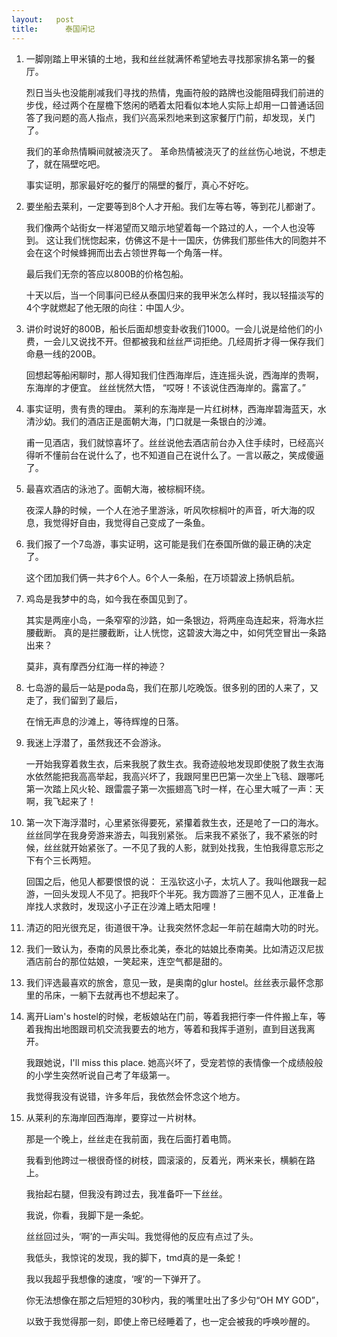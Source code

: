 ```yaml
---
layout:   post
title:      泰国闲记
---
```


1. 一脚刚踏上甲米镇的土地，我和丝丝就满怀希望地去寻找那家排名第一的餐厅。

   烈日当头也没能削减我们寻找的热情，鬼画符般的路牌也没能阻碍我们前进的步伐，经过两个在屋檐下悠闲的晒着太阳看似本地人实际上却用一口普通话回答了我问题的高人指点，我们兴高采烈地来到这家餐厅门前，却发现，关门了。

   我们的革命热情瞬间就被浇灭了。 革命热情被浇灭了的丝丝伤心地说，不想走了，就在隔壁吃吧。

   事实证明，那家最好吃的餐厅的隔壁的餐厅，真心不好吃。

2. 要坐船去莱利，一定要等到8个人才开船。我们左等右等，等到花儿都谢了。

   我们像两个站街女一样渴望而又暗示地望着每一个路过的人，一个人也没等到。 这让我们恍惚起来，仿佛这不是十一国庆，仿佛我们那些伟大的同胞并不会在这个时候蜂拥而出去占领世界每一个角落一样。

   最后我们无奈的答应以800B的价格包船。

   十天以后，当一个同事问已经从泰国归来的我甲米怎么样时，我以轻描淡写的4个字就燃起了他无限的向往：中国人少。

3. 讲价时说好的800B，船长后面却想变卦收我们1000。一会儿说是给他们的小费，一会儿又说找不开。但都被我和丝丝严词拒绝。几经周折才得一保存我们命悬一线的200B。
   
   回想起等船闲聊时，那人得知我们住西海岸后，连连摇头说，西海岸的贵啊，东海岸的才便宜。 丝丝恍然大悟， “哎呀！不该说住西海岸的。露富了。”

4. 事实证明，贵有贵的理由。 莱利的东海岸是一片红树林，西海岸碧海蓝天，水清沙幼。我们的酒店正是面朝大海，门口就是一条银白的沙滩。

   甫一见酒店，我们就惊喜坏了。丝丝说他去酒店前台办入住手续时，已经高兴得听不懂前台在说什么了，也不知道自己在说什么了。一言以蔽之，笑成傻逼了。

5. 最喜欢酒店的泳池了。面朝大海，被棕榈环绕。

   夜深人静的时候，一个人在池子里游泳，听风吹棕榈叶的声音，听大海的叹息，我觉得好自由，我觉得自己变成了一条鱼。

6. 我们报了一个7岛游，事实证明，这可能是我们在泰国所做的最正确的决定了。

   这个团加我们俩一共才6个人。6个人一条船，在万顷碧波上扬帆启航。

7. 鸡岛是我梦中的岛，如今我在泰国见到了。

   其实是两座小岛，一条窄窄的沙路，如一条银边，将两座岛连起来，将海水拦腰截断。 真的是拦腰截断，让人恍惚，这碧波大海之中，如何凭空冒出一条路出来？

   莫非，真有摩西分红海一样的神迹？

8. 七岛游的最后一站是poda岛，我们在那儿吃晚饭。很多别的团的人来了，又走了，我们留到了最后，

   在悄无声息的沙滩上，等待辉煌的日落。

9. 我迷上浮潜了，虽然我还不会游泳。
 
   一开始我穿着救生衣，后来我脱了救生衣。我奇迹般地发现即使脱了救生衣海水依然能把我高高举起，我高兴坏了，我跟阿里巴巴第一次坐上飞毯、跟哪吒第一次踏上风火轮、跟雷震子第一次振翅高飞时一样，在心里大喊了一声：天啊，我飞起来了！

10. 第一次下海浮潜时，心里紧张得要死，紧攥着救生衣，还是呛了一口的海水。 丝丝同学在我身旁游来游去，叫我别紧张。 后来我不紧张了，我不紧张的时候，丝丝就开始紧张了。一不见了我的人影，就到处找我，生怕我得意忘形之下有个三长两短。
 
     回国之后，他见人都要恨恨的说： 王泓钦这小子，太坑人了。我叫他跟我一起游，一回头发现人不见了。把我吓个半死。我方圆游了三圈不见人，正准备上岸找人求救时，发现这小子正在沙滩上晒太阳哩！

11. 清迈的阳光很充足，街道很干净。让我突然怀念起一年前在越南大叻的时光。
  

12. 我们一致认为，泰南的风景比泰北美，泰北的姑娘比泰南美。比如清迈汉尼拔酒店前台的那位姑娘，一笑起来，连空气都是甜的。

13. 我们评选最喜欢的旅舍，意见一致，是奥南的glur hostel。丝丝表示最怀念那里的吊床，一躺下去就再也不想起来了。


14. 离开Liam's hostel的时候，老板娘站在门前，等着我把行李一件件搬上车，等着我掏出地图跟司机交流我要去的地方，等着和我挥手道别，直到目送我离开。

     我跟她说，I'll miss this place. 她高兴坏了，受宠若惊的表情像一个成绩般般的小学生突然听说自己考了年级第一。

     我觉得我没有说错，许多年后，我依然会怀念这个地方。

15. 从莱利的东海岸回西海岸，要穿过一片树林。

     那是一个晚上，丝丝走在我前面，我在后面打着电筒。

     我看到他跨过一根很奇怪的树枝，圆滚滚的，反着光，两米来长，横躺在路上。

     我抬起右腿，但我没有跨过去，我准备吓一下丝丝。

     我说，你看，我脚下是一条蛇。

     丝丝回过头，‘啊’的一声尖叫。我觉得他的反应有点过了头。

     我低头，我惊诧的发现，我的脚下，tmd真的是一条蛇！

     我以我超乎我想像的速度，‘嗖’的一下弹开了。

     你无法想像在那之后短短的30秒内，我的嘴里吐出了多少句“OH MY GOD”，

     以致于我觉得那一刻，即使上帝已经睡着了，也一定会被我的呼唤吵醒的。


